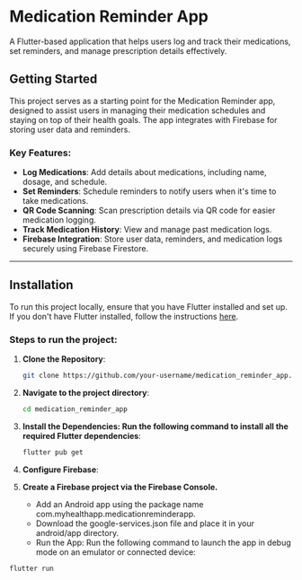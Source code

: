 # Medication Reminder App

A Flutter-based application that helps users log and track their medications, set reminders, and manage prescription details effectively.

## Getting Started

This project serves as a starting point for the Medication Reminder app, designed to assist users in managing their medication schedules and staying on top of their health goals. The app integrates with Firebase for storing user data and reminders.

### Key Features:
- **Log Medications**: Add details about medications, including name, dosage, and schedule.
- **Set Reminders**: Schedule reminders to notify users when it's time to take medications.
- **QR Code Scanning**: Scan prescription details via QR code for easier medication logging.
- **Track Medication History**: View and manage past medication logs.
- **Firebase Integration**: Store user data, reminders, and medication logs securely using Firebase Firestore.

---

## Installation

To run this project locally, ensure that you have Flutter installed and set up. If you don't have Flutter installed, follow the instructions [here](https://flutter.dev/docs/get-started/install).

### Steps to run the project:

1. **Clone the Repository**:
   ```bash
   git clone https://github.com/your-username/medication_reminder_app.git
2. **Navigate to the project directory**:
   ```bash
   cd medication_reminder_app
3. **Install the Dependencies: Run the following command to install all the required Flutter dependencies**:
   ```bash
   flutter pub get
4. **Configure Firebase**:

5. **Create a Firebase project via the Firebase Console.**
   - Add an Android app using the package name com.myhealthapp.medicationreminderapp.
   - Download the google-services.json file and place it in your android/app directory.
   - Run the App: Run the following command to launch the app in debug mode on an emulator or connected device:

  ```bash
  flutter run
